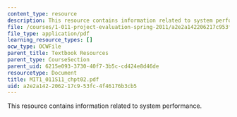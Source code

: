 ```yaml
---
content_type: resource
description: This resource contains information related to system performance.
file: /courses/1-011-project-evaluation-spring-2011/a2e2a142206217c953fc4f46176b3cb5_MIT1_011S11_chpt02.pdf
file_type: application/pdf
learning_resource_types: []
ocw_type: OCWFile
parent_title: Textbook Resources
parent_type: CourseSection
parent_uid: 6215e093-3730-40f7-3b5c-cd424e8d46de
resourcetype: Document
title: MIT1_011S11_chpt02.pdf
uid: a2e2a142-2062-17c9-53fc-4f46176b3cb5
---
```

This resource contains information related to system performance.

